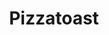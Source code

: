 ---
layout: recipe
title: "Pizzatoast"
image: pizzatoast.webp
category: Hauptgericht

ingredients:
  - 8 Scheiben Toast
  - 125g Gouda (kein Mozzarella weil es Toast aufweicht)
  - 100g Schinken
  - 90g Mais
  - 60g Schlagobers
  - Oregano
  - etwas Salz

directions:
  - Käse und Schinken in kleine Stücke schneiden und mit Schlagobers und Mais vermischen
  - Mit Oregano und Salz würzen, vermischen und auf Toastscheiben verteilen
  - Bei 200°C Ober-/Unterhitze ca 10min ins vorgeheizte Backrohr geben
---